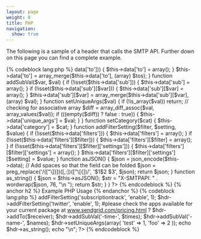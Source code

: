 ```yaml
---
layout: page
weight: 0
title: PHP
navigation:
  show: true
---
```


The following is a sample of a header that calls the SMTP API. Further down on this page you can find a complete example.

{% codeblock lang:php %} <?php # version 1.0 # last updated 6 22 2009 class smtpapiheader { var $data; function addto($tos) { if (!isset($this- ?>data['to'])) { \$this-\>data['to'] = array(); } \$this-\>data['to'] = array\_merge(\$this-\>data['to'], (array) \$tos); } function addSubVal(\$var, \$val) { if (!isset(\$this-\>data['sub'])) { \$this-\>data['sub'] = array(); } if (!isset(\$this-\>data['sub'][\$var])) { \$this-\>data['sub'][\$var] = array(); } \$this-\>data['sub'][\$var] = array\_merge(\$this-\>data['sub'][\$var], (array) \$val); } function setUniqueArgs(\$val) { if (!is\_array(\$val)) return; // checking for associative array \$diff = array\_diff\_assoc(\$val, array\_values(\$val)); if (((empty(\$diff)) ? false : true)) { \$this-\>data['unique\_args'] = \$val; } } function setCategory(\$cat) { \$this-\>data['category'] = \$cat; } function addFilterSetting(\$filter, \$setting, \$value) { if (!isset(\$this-\>data['filters'])) { \$this-\>data['filters'] = array(); } if (!isset(\$this-\>data['filters'][\$filter])) { \$this-\>data['filters'][\$filter] = array(); } if (!isset(\$this-\>data['filters'][\$filter]['settings'])) { \$this-\>data['filters'][\$filter]['settings'] = array(); } \$this-\>data['filters'][\$filter]['settings'][\$setting] = \$value; } function asJSON() { \$json = json\_encode(\$this-\>data); // Add spaces so that the field can be folded \$json = preg\_replace('/(["\\]}])([,:])(["\\[{])/', '\$1\$2 \$3', \$json); return \$json; } function as\_string() { \$json = \$this-\>asJSON(); \$str = "X-SMTPAPI: " . wordwrap(\$json, 76, "\\n "); return \$str; } } ?\> {% endcodeblock %} 
{% anchor h2 %} Example PHP Usage {% endanchor %}
 {% codeblock lang:php %} <?php include "SmtpApiHeader.php" ; $hdr="new" smtpapiheader(); $receiver="array(" "kyle@somewhere.com" , "bob@someplace.net" , "someguy@googlemailz.coms" ); $times="array(" "1pm" , "2pm" , "3pm" ); $names="array(" "kyle" , "bob" , "someguy" ); $hdr- ?>addFilterSetting('subscriptiontrack', 'enable', 1); \$hdr-\>addFilterSetting('twitter', 'enable', 1); \#please check the apps available for your current package at www.sendgrid.com/pricing.html ? \$hdr-\>addTo(\$receiver); \$hdr-\>addSubVal('-time-', \$times); \$hdr-\>addSubVal('-name-', \$names); \$hdr-\>setUniqueArgs(array( 'test' =\> 1, 'foo' =\> 2 )); echo \$hdr-\>as\_string(); echo "\\n"; ?\> {% endcodeblock %}
